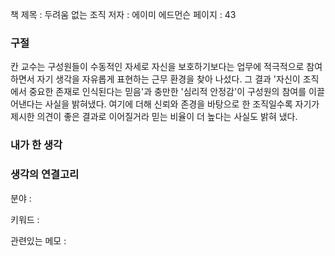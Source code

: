 
책 제목 : 두려움 없는 조직
저자 : 에이미 에드먼슨
페이지 : 43

### 구절

칸 교수는 구성원들이 수동적인 자세로 자신을 보호하기보다는 업무에 적극적으로 참여하면서 자기 생각을 자유롭게 표현하는 근무 환경을 찾아 나섰다.
그 결과 '자신이 조직에서 중요한 존재로 인식된다는 믿음'과 충만한 '심리적 안정감'이 구성원의 참여를 이끌어낸다는 사실을 밝혀냈다.
여기에 더해 신뢰와 존경을 바탕으로 한 조직일수록 자기가 제시한 의견이 좋은 결과로 이어질거라 믿는 비율이 더 높다는 사실도 밝혀 냈다.

### 내가 한 생각


### 생각의 연결고리
분야 : 

키워드 : 

관련있는 메모 : 